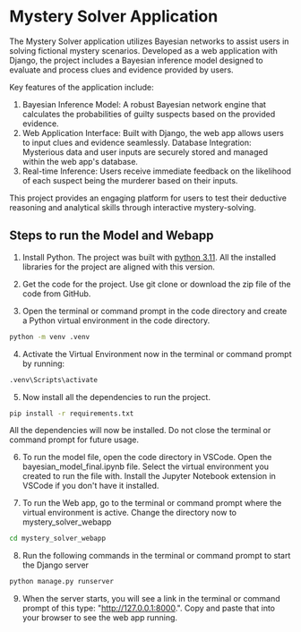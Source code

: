 # Mystery Solver Application

The Mystery Solver application utilizes Bayesian networks to assist users in solving fictional mystery scenarios. Developed as a web application with Django, the project includes a Bayesian inference model designed to evaluate and process clues and evidence provided by users.

Key features of the application include:

1) Bayesian Inference Model: A robust Bayesian network engine that calculates the probabilities of guilty suspects based on the provided evidence.
2) Web Application Interface: Built with Django, the web app allows users to input clues and evidence seamlessly.
Database Integration: Mysterious data and user inputs are securely stored and managed within the web app's database.
3) Real-time Inference: Users receive immediate feedback on the likelihood of each suspect being the murderer based on their inputs.

This project provides an engaging platform for users to test their deductive reasoning and analytical skills through interactive mystery-solving.

## Steps to run the Model and Webapp

1) Install Python. The project was built with [python 3.11](https://www.python.org/downloads/release/python-3110/). All the installed libraries for the project are aligned with this version.

2) Get the code for the project. Use git clone or download the zip file of the code from GitHub.

3) Open the terminal or command prompt in the code directory and create a Python virtual environment in the code directory. 
```bash
python -m venv .venv
```
4) Activate the Virtual Environment now in the terminal or command prompt by running:
```bash
.venv\Scripts\activate
```

5) Now install all the dependencies to run the project.
```bash
pip install -r requirements.txt
```
All the dependencies will now be installed. Do not close the terminal or command prompt for future usage.

6) To run the model file, open the code directory in VSCode. Open the bayesian_model_final.ipynb file. Select the virtual environment you created to run the file with. Install the Jupyter Notebook extension in VSCode if you don't have it installed.

7) To run the Web app, go to the terminal or command prompt where the virtual environment is active. Change the directory now to mystery_solver_webapp
```bash
cd mystery_solver_webapp
```

8) Run the following commands in the terminal or command prompt to start the Django server
```bash
python manage.py runserver
```

9) When the server starts, you will see a link in the terminal or command prompt of this type: "http://127.0.0.1:8000.". Copy and paste that into your browser to see the web app running.
